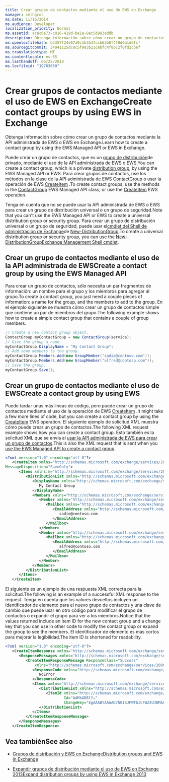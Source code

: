 ```yaml
---
title: Crear grupos de contactos mediante el uso de EWS en Exchange
manager: sethgros
ms.date: 11/16/2014
ms.audience: Developer
localization_priority: Normal
ms.assetid: acec6e73-c016-419d-be1a-8ec5d993addb
description: Obtenga información sobre cómo crear un grupo de contactos mediante la API administrada de EWS o EWS en Exchange.
ms.openlocfilehash: b3357f24e07a9c1b3b37ccb63b0f4f0d0a1d6fcf
ms.sourcegitcommit: 34041125dc8c5f993b21cebfc4f8b72f0fd2cb6f
ms.translationtype: MT
ms.contentlocale: es-ES
ms.lasthandoff: 06/25/2018
ms.locfileid: "19763050"
---
```

# <a name="create-contact-groups-by-using-ews-in-exchange"></a><span data-ttu-id="8acd2-103">Crear grupos de contactos mediante el uso de EWS en Exchange</span><span class="sxs-lookup"><span data-stu-id="8acd2-103">Create contact groups by using EWS in Exchange</span></span>

<span data-ttu-id="8acd2-104">Obtenga información sobre cómo crear un grupo de contactos mediante la API administrada de EWS o EWS en Exchange.</span><span class="sxs-lookup"><span data-stu-id="8acd2-104">Learn how to create a contact group by using the EWS Managed API or EWS in Exchange.</span></span>
  
<span data-ttu-id="8acd2-105">Puede crear un grupo de contactos, que es un [grupo de distribución](distribution-groups-and-ews-in-exchange.md)de privado, mediante el uso de la API administrada de EWS o EWS.</span><span class="sxs-lookup"><span data-stu-id="8acd2-105">You can create a contact group, which is a private [distribution group](distribution-groups-and-ews-in-exchange.md), by using the EWS Managed API or EWS.</span></span> <span data-ttu-id="8acd2-106">Para crear grupos de contactos, use los métodos en la clase de la API administrada de EWS [ContactGroup](http://msdn.microsoft.com/es-es/library/office/microsoft.exchange.webservices.data.contactgroup%28v=exchg.80%29.aspx) o usar la operación de EWS [CreateItem](http://msdn.microsoft.com/library/78a52120-f1d0-4ed7-8748-436e554f75b6%28Office.15%29.aspx) .</span><span class="sxs-lookup"><span data-stu-id="8acd2-106">To create contact groups, use the methods in the [ContactGroup](http://msdn.microsoft.com/es-es/library/office/microsoft.exchange.webservices.data.contactgroup%28v=exchg.80%29.aspx) EWS Managed API class, or use the [CreateItem](http://msdn.microsoft.com/library/78a52120-f1d0-4ed7-8748-436e554f75b6%28Office.15%29.aspx) EWS operation.</span></span> 
  
<span data-ttu-id="8acd2-107">Tenga en cuenta que no se puede usar la API administrada de EWS o EWS para crear un grupo de distribución universal o un grupo de seguridad.</span><span class="sxs-lookup"><span data-stu-id="8acd2-107">Note that you can't use the EWS Managed API or EWS to create a universal distribution group or security group.</span></span> <span data-ttu-id="8acd2-108">Para crear un grupo de distribución universal o un grupo de seguridad, puede usar el[cmdlet del Shell de administración de Exchange](http://msdn.microsoft.com/es-es/library/ff326159%28v=exchg.140%29.aspx)de [New-DistributionGroup](http://technet.microsoft.com/es-es/library/aa998856%28v=exchg.150%29.aspx).</span><span class="sxs-lookup"><span data-stu-id="8acd2-108">To create a universal distribution group or security group, you can use the [New-DistributionGroup](http://technet.microsoft.com/es-es/library/aa998856%28v=exchg.150%29.aspx)[Exchange Management Shell cmdlet](http://msdn.microsoft.com/es-es/library/ff326159%28v=exchg.140%29.aspx).</span></span> 
  
## <a name="create-a-contact-group-by-using-the-ews-managed-api"></a><span data-ttu-id="8acd2-109">Crear un grupo de contactos mediante el uso de la API administrada de EWS</span><span class="sxs-lookup"><span data-stu-id="8acd2-109">Create a contact group by using the EWS Managed API</span></span>
<span data-ttu-id="8acd2-110"><a name="bk_EWSMA"> </a></span><span class="sxs-lookup"><span data-stu-id="8acd2-110"></span></span>

<span data-ttu-id="8acd2-111">Para crear un grupo de contactos, sólo necesita un par fragmentos de información: un nombre para el grupo y los miembros para agregar al grupo.</span><span class="sxs-lookup"><span data-stu-id="8acd2-111">To create a contact group, you just need a couple pieces of information: a name for the group, and the members to add to the group.</span></span> <span data-ttu-id="8acd2-112">En el ejemplo siguiente se muestra cómo crear un grupo de contactos simple que contiene un par de miembros del grupo.</span><span class="sxs-lookup"><span data-stu-id="8acd2-112">The following example shows how to create a simple contact group that contains a couple of group members.</span></span>
  
```cs
// Create a new contact group object.
ContactGroup myContactGroup = new ContactGroup(service);
// Give the group a name.
myContactGroup.DisplayName = "My Contact Group";
// Add some members to the group.
myContactGroup.Members.Add(new GroupMember("sadie@contoso.com"));
myContactGroup.Members.Add(new GroupMember("alfred@contoso.com"));
// Save the group.
myContactGroup.Save();

```

## <a name="create-a-contact-group-by-using-ews"></a><span data-ttu-id="8acd2-113">Crear un grupo de contactos mediante el uso de EWS</span><span class="sxs-lookup"><span data-stu-id="8acd2-113">Create a contact group by using EWS</span></span>
<span data-ttu-id="8acd2-114"><a name="bk_EWSMA"> </a></span><span class="sxs-lookup"><span data-stu-id="8acd2-114"></span></span>

<span data-ttu-id="8acd2-115">Puede tardar unas más líneas de código, pero puede crear un grupo de contactos mediante el uso de la operación de EWS [CreateItem](http://msdn.microsoft.com/library/78a52120-f1d0-4ed7-8748-436e554f75b6%28Office.15%29.aspx) .</span><span class="sxs-lookup"><span data-stu-id="8acd2-115">It might take a few more lines of code, but you can create a contact group by using the [CreateItem](http://msdn.microsoft.com/library/78a52120-f1d0-4ed7-8748-436e554f75b6%28Office.15%29.aspx) EWS operation.</span></span> <span data-ttu-id="8acd2-116">El siguiente ejemplo de solicitud XML muestra cómo puede crear un grupo de contactos.</span><span class="sxs-lookup"><span data-stu-id="8acd2-116">The following XML request example shows how you can create a contact group.</span></span> <span data-ttu-id="8acd2-117">Esto también es la solicitud XML que se envía al [usar la API administrada de EWS para crear un grupo de contactos](#bk_EWSMA).</span><span class="sxs-lookup"><span data-stu-id="8acd2-117">This is also the XML request that is sent when you [use the EWS Managed API to create a contact group](#bk_EWSMA).</span></span>
  
```XML
<?xml version="1.0" encoding="utf-8"?>
   <CreateItem xmlns="http://schemas.microsoft.com/exchange/services/2006/messages" 
MessageDisposition="SaveOnly">
      <Items xmlns:m="http://schemas.microsoft.com/exchange/services/2006/messages">
         <DistributionList xmlns="http://schemas.microsoft.com/exchange/services/2006/types">
            <DisplayName xmlns="http://schemas.microsoft.com/exchange/services/2006/types">
               My Contact Group
            </DisplayName>
            <Members xmlns="http://schemas.microsoft.com/exchange/services/2006/types">
               <Member xmlns="http://schemas.microsoft.com/exchange/services/2006/types">
                  <Mailbox xmlns="http://schemas.microsoft.com/exchange/services/2006/types">
                     <EmailAddress xmlns="http://schemas.microsoft.com/exchange/services/2006/types">
                        sadie@contoso.com
                     </EmailAddress>
                  </Mailbox>
               </Member>
               <Member xmlns="http://schemas.microsoft.com/exchange/services/2006/types">
                  <Mailbox xmlns="http://schemas.microsoft.com/exchange/services/2006/types">
                     <EmailAddress xmlns="http://schemas.microsoft.com/exchange/services/2006/types">
                        alfred@contoso.com
                     </EmailAddress>
                  </Mailbox>
               </Member>
            </Members>
         </DistributionList>
      </Items>
   </CreateItem>
```

<span data-ttu-id="8acd2-118">El siguiente es un ejemplo de una respuesta XML correcta para la solicitud.</span><span class="sxs-lookup"><span data-stu-id="8acd2-118">The following is an example of a successful XML response to the request.</span></span> <span data-ttu-id="8acd2-119">Tenga en cuenta que los valores devueltos incluyen un identificador de elemento para el nuevo grupo de contactos y una clave de cambio que puede usar en otro código para modificar el grupo de contactos o expandir el grupo para ver a los miembros.</span><span class="sxs-lookup"><span data-stu-id="8acd2-119">Notice that the values returned include an item ID for the new contact group and a change key that you can use in other code to modify the contact group or expand the group to see the members.</span></span> <span data-ttu-id="8acd2-120">El identificador de elemento es más cortos para mejorar la legibilidad.</span><span class="sxs-lookup"><span data-stu-id="8acd2-120">The item ID is shortened for readability.</span></span>
  
```XML
<?xml version="1.0" encoding="utf-8"?>
   <CreateItemResponse xmlns="http://schemas.microsoft.com/exchange/services/2006/messages">
      <ResponseMessages xmlns="http://schemas.microsoft.com/exchange/services/2006/messages">
         <CreateItemResponseMessage ResponseClass="Success" 
             xmlns="http://schemas.microsoft.com/exchange/services/2006/messages">
            <ResponseCode xmlns="http://schemas.microsoft.com/exchange/services/2006/messages">
               NoError
            </ResponseCode>
            <Items xmlns="http://schemas.microsoft.com/exchange/services/2006/messages">
               <DistributionList xmlns="http://schemas.microsoft.com/exchange/services/2006/types">
                  <ItemId xmlns="http://schemas.microsoft.com/exchange/services/2006/types" 
                          Id="AAMkADBlY…" 
                          ChangeKey="EgAAABYAAAAD7hO1SJPWTbICFWZ4U3NMAABXzQiK" />
               </DistributionList>
            </Items>
         </CreateItemResponseMessage>
      </ResponseMessages>
   </CreateItemResponse>
```

## <a name="see-also"></a><span data-ttu-id="8acd2-121">Vea también</span><span class="sxs-lookup"><span data-stu-id="8acd2-121">See also</span></span>


- [<span data-ttu-id="8acd2-122">Grupos de distribución y EWS en Exchange</span><span class="sxs-lookup"><span data-stu-id="8acd2-122">Distribution groups and EWS in Exchange</span></span>](distribution-groups-and-ews-in-exchange.md)
    
- [<span data-ttu-id="8acd2-123">Expandir grupos de distribución mediante el uso de EWS en Exchange 2013</span><span class="sxs-lookup"><span data-stu-id="8acd2-123">Expand distribution groups by using EWS in Exchange 2013</span></span>](how-to-expand-distribution-groups-by-using-ews-in-exchange-2013.md)
    

